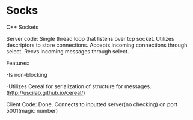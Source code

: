 # Socks
C++ Sockets

Server code:
Single thread loop that listens over tcp socket.
Utilizes descriptors to store connections.
Accepts incoming connections through select.
Recvs incoming messages through select.

Features:    

-Is non-blocking    

-Utilizes Cereal for serialization of structure for messages. (http://uscilab.github.io/cereal/)


Client Code:
Done. Connects to inputted server(no checking) on port 5001(magic number)



